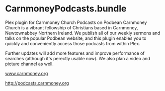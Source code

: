 # CarnmoneyPodcasts.bundle
Plex plugin for Carnmoney Church Podcasts on Podbean
Carnmoney Church is a vibrant fellowship of Christians based in Carnmoney, Newtownabbey Northern Ireland. We publish all of our weekly sermons and talks on the popular Podbean website, and this plugin enables you to quickly and conveniently access those podcasts from within Plex.

Further updates will add more features and improve performance of searches (although it's perectly usable now). We also plan a video and picture channel as well.

www.carnmoney.org

http://podcasts.carnmoney.org
